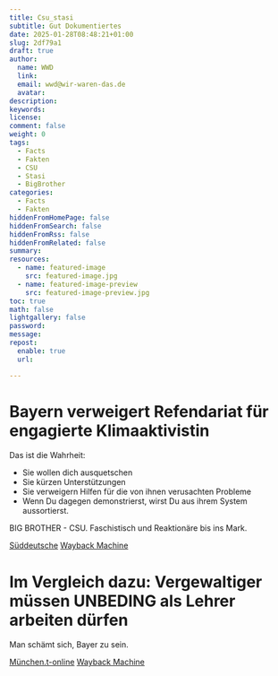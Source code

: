 ```yaml
---
title: Csu_stasi
subtitle: Gut Dokumentiertes
date: 2025-01-28T08:48:21+01:00
slug: 2df79a1
draft: true
author:
  name: WWD
  link: 
  email: wwd@wir-waren-das.de
  avatar:
description:
keywords:
license:
comment: false
weight: 0
tags:
  - Facts
  - Fakten
  - CSU
  - Stasi
  - BigBrother
categories:
  - Facts
  - Fakten
hiddenFromHomePage: false
hiddenFromSearch: false
hiddenFromRss: false
hiddenFromRelated: false
summary:
resources:
  - name: featured-image
    src: featured-image.jpg
  - name: featured-image-preview
    src: featured-image-preview.jpg
toc: true
math: false
lightgallery: false
password:
message:
repost:
  enable: true
  url:

---
```

# Bayern verweigert Refendariat für engagierte Klimaaktivistin

Das ist die Wahrheit:
- Sie wollen dich ausquetschen
- Sie kürzen Unterstützungen
- Sie verweigern Hilfen für die von ihnen verusachten Probleme
- Wenn Du dagegen demonstrierst, wirst Du aus ihrem System aussortierst.

BIG BROTHER - CSU. Faschistisch und Reaktionäre bis ins Mark.

[Süddeutsche](https://www.heise.de/news/Trump-Dekret-Google-Maps-aendert-Golf-von-Mexiko-in-den-USA-10258454.html)
[Wayback Machine](https://web.archive.org/web/20250128072924/https://www.sueddeutsche.de/politik/lehrer-berufsverbot-bayern-aktivismus-li.3186273?reduced=true)

# Im Vergleich dazu: Vergewaltiger müssen UNBEDING als Lehrer arbeiten dürfen

Man schämt sich, Bayer zu sein.

[München.t-online](https://muenchen.t-online.de/region/muenchen/id_100561946/muenchen-milde-strafe-fuer-vergewaltiger-damit-er-beamter-bleiben-kann.html)
[Wayback Machine](https://web.archive.org/web/20250128085511/https://muenchen.t-online.de/region/muenchen/id_100561946/muenchen-milde-strafe-fuer-vergewaltiger-damit-er-beamter-bleiben-kann.html)

